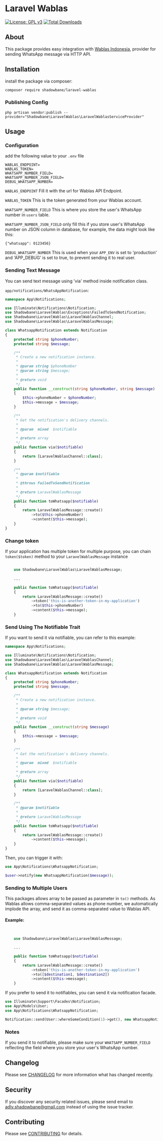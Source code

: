 # Laravel Wablas

[![License: GPL v3](https://img.shields.io/badge/License-GPLv3-blue.svg)](LICENSE)
[![Total Downloads][ico-downloads]][link-packagist]

## About
This package provides easy integration with [Wablas Indonesia](https://wablas.com/), provider for sending WhatsApp message via HTTP API.

## Installation
install the package via composer:

```bash
composer require shadowbane/laravel-wablas
```

### Publishing Config
```
php artisan vendor:publish --provider="Shadowbane\LaravelWablas\LaravelWablasServiceProvider"
```

## Usage

### Configuration
add the following value to your `.env` file

```dotenv
WABLAS_ENDPOINT=
WABLAS_TOKEN=
WHATSAPP_NUMBER_FIELD=
WHATSAPP_NUMBER_JSON_FIELD=
DEBUG_WHATSAPP_NUMBER=
```

`WABLAS_ENDPOINT`
Fill it with the url for Wablas API Endpoint.

`WABLAS_TOKEN`
This is the token generated from your Wablas account.

`WHATSAPP_NUMBER_FIELD`
This is where you store the user's WhatsApp number in `users` table.

`WHATSAPP_NUMBER_JSON_FIELD`
only fill this if you store user's WhatsApp number on JSON column in database, for example, the data might look like this:
```
{"whatsapp": 0123456}
```

`DEBUG_WHATSAPP_NUMBER`
This is used when your `APP_ENV` is set to 'production' and 'APP_DEBUG' is set to true, to prevent sending it to real user.

### Sending Text Message
You can send text message using 'via' method inside notification class.

`app/notifications/WhatsAppNotification`:

```php
namespace App\Notifications;

use Illuminate\Notifications\Notification;
use Shadowbane\LaravelWablas\Exceptions\FailedToSendNotification;
use Shadowbane\LaravelWablas\LaravelWablasChannel;
use Shadowbane\LaravelWablas\LaravelWablasMessage;

class WhatsappNotification extends Notification
{
    protected string $phoneNumber;
    protected string $message;

    /**
     * Create a new notification instance.
     *
     * @param string $phoneNumber
     * @param string $message;
     *
     * @return void
     */
    public function __construct(string $phoneNumber, string $message)
    {
        $this->phoneNumber = $phoneNumber;
        $this->message = $message;
    }

    /**
     * Get the notification's delivery channels.
     *
     * @param  mixed  $notifiable
     *
     * @return array
     */
    public function via($notifiable)
    {
        return [LaravelWablasChannel::class];
    }

    /**
     * @param $notifiable
     *
     * @throws FailedToSendNotification
     *
     * @return LaravelWablasMessage
     */
    public function toWhatsapp($notifiable)
    {
        return LaravelWablasMessage::create()
            ->to($this->phoneNumber)
            ->content($this->message);
    }
}
```

### Change token
If your application has multiple token for multiple purpose, you can chain `token($token)` method to your `LaravelWablasMessage` instance
```php

    use Shadowbane\LaravelWablas\LaravelWablasMessage;
    
    ...

    public function toWhatsapp($notifiable)
    {
        return LaravelWablasMessage::create()
            ->token('this-is-another-token-in-my-application')
            ->to($this->phoneNumber)
            ->content($this->message);
    }
```

<a name="send-to-notifiable"></a>
### Send Using The Notifiable Trait
If you want to send it via notifiable, you can refer to this example:

```php
namespace App\Notifications;

use Illuminate\Notifications\Notification;
use Shadowbane\LaravelWablas\LaravelWablasChannel;
use Shadowbane\LaravelWablas\LaravelWablasMessage;

class WhatsappNotification extends Notification
{
    protected string $phoneNumber;
    protected string $message;

    /**
     * Create a new notification instance.
     *
     * @param string $message;
     *
     * @return void
     */
    public function __construct(string $message)
    {
        $this->message = $message;
    }

    /**
     * Get the notification's delivery channels.
     *
     * @param  mixed  $notifiable
     *
     * @return array
     */
    public function via($notifiable)
    {
        return [LaravelWablasChannel::class];
    }

    /**
     * @param $notifiable
     *
     * @return LaravelWablasMessage
     */
    public function toWhatsapp($notifiable)
    {
        return LaravelWablasMessage::create()
            ->content($this->message);
    }
}
```

Then, you can trigger it with:
```php
use App\Notifications\WhatsappNotification;

$user->notify(new WhatsappNotification($message));
```

### Sending to Multiple Users
This packages allows array to be passed as parameter in `to()` methods.
As Wablas allows comma-separated values as phone number, we automatically implode the array, and send it as comma-separated value to Wablas API.

#### Example:
```php


    use Shadowbane\LaravelWablas\LaravelWablasMessage;

    ...

    public function toWhatsapp($notifiable)
    {
        return LaravelWablasMessage::create()
            ->token('this-is-another-token-in-my-application')
            ->to([$destination1, $destination2])
            ->content($this->message);
    }
```

If you prefer to send it to notifiables, you can send it via notification facade.
```php
use Illuminate\Support\Facades\Notification;
use App\Models\User;
use App\Notifications\WhatsappNotification;

Notification::send(User::whereSomeCondition(1)->get(), new WhatsappNotification(123) );
```

### Notes
If you send it to notifiable, please make sure your `WHATSAPP_NUMBER_FIELD` reflecting the field where you store your user's WhatsApp number.

## Changelog

Please see [CHANGELOG](CHANGELOG.md) for more information what has changed recently.

## Security

If you discover any security related issues, please send email to [adly.shadowbane@gmail.com](mailto:adly.shadowbane@gmail.com) instead of using the issue tracker.

## Contributing

Please see [CONTRIBUTING](CONTRIBUTING.md) for details.




[ico-downloads]: https://img.shields.io/packagist/dt/laravel-notification-channels/telegram.svg?style=flat-square
[link-packagist]: https://packagist.org/packages/laravel-notification-channels/telegram
